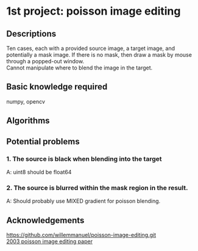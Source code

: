 # 1st project: poisson image editing

## Descriptions
Ten cases, each with a provided source image, a target image, and potentially a mask image. If there is no mask, then draw a mask by mouse through a popped-out window.  
Cannot manipulate where to blend the image in the target.

## Basic knowledge required
numpy, opencv  

## Algorithms

## Potential problems
### 1. The source is black when blending into the target
A: uint8 should be float64
### 2. The source is blurred within the mask region in the result.
A: Should probably use MIXED gradient for poisson blending.

## Acknowledgements
https://github.com/willemmanuel/poisson-image-editing.git  
[2003 poisson image editing paper](https://github.com/Echoooggu/CV_selfLearn/blob/main/poisson_image_editing/2003%20poisson%20image%20editing.pdf)
